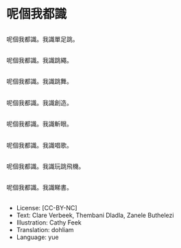 # 呢個我都識

##
呢個我都識。我識單足跳。

##
呢個我都識。我識跳繩。

##
呢個我都識。我識跳舞。

##
呢個我都識。我識創造。

##
呢個我都識。我識斬眼。

##
呢個我都識。我識唱歌。

##
呢個我都識。我識玩跳飛機。

##
呢個我都識。我識睇書。

##
* License: [CC-BY-NC]
* Text: Clare Verbeek, Thembani Dladla, Zanele Buthelezi
* Illustration: Cathy Feek
* Translation: dohliam
* Language: yue
